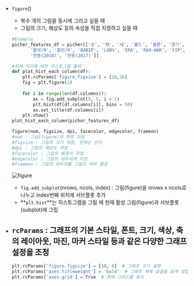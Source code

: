 - `figure`()
    - 복수 개의 그림을 동시에 그리고 싶을 때
    - 그림의 크기, 해상도 등의 속성을 직접 지정하고 싶을 때
    
    ```python
    #Example
    picher_features_df = picher[['승', '패', '세', '홀드', '블론', '경기', '선발', '이닝', '삼진/9',
           '볼넷/9', '홈런/9', 'BABIP', 'LOB%', 'ERA', 'RA9-WAR', 'FIP', 'kFIP', 'WAR',
           '연봉(2018)', '연봉(2017)']]
    
    #피처 각각에 대한 히스토그램 출력
    def plot_hist_each_column(df):
        plt.rcParams['figure.figsize'] = [20,16]
        fig = plt.figure(1)
        
        for i in range(len(df.columns)):
            ax = fig.add_subplot(5, 5, i + 1)
            plt.hist(df[df.columns[i]], bins = 50)
            ax.set_title(df.columns[i])
        plt.show()
    plot_hist_each_column(picher_features_df)
    ```
    
    ```python
    figure(num, figsize, dpi, facecolor, edgecolor, frameon)
    #num : 그림(figure)의 번호 저장
    #figsize : 그림의 크기 저장, 단위는 인치
    #dpi : 그림의 해상도 저장
    #facecolor : 그림의 배경석 지정
    #edgecolor : 그림의 테두리색 지정
    #frameon : 그림의 테두리를 그릴지 여부 결정
    ```
    
    ![figure](https://github.com/0in11/Python_library/assets/79905228/c526526c-960f-4787-b0fa-5c6f3399bcbc)

    
    - `fig.add_subplot`(nrows, ncols, index) : 그림(figure)을 nrows x ncols로 나누고 index번째 위치에 서브플롯 추가
    - **`plt.hist`**는 히스토그램을 그릴 때 현재 활성 그림(figure)과 서브플롯(subplot)에 그립
- `rcParams` : 그래프의 기본 스타일, 폰트, 크기, 색상, 축의 레이아웃, 마진, 마커 스타일 등과 같은 다양한 그래프 설정을 조정
    - 
    
    ```python
    plt.rcParams['figure.figsize'] = [10, 6]  # 그래프 크기 설정
    plt.rcParams['axes.titleweight'] = 'bold'  # 그래프 제목 글꼴을 굵게 설정
    plt.rcParams['axes.grid'] = True  # 축에 그리드를 표시
    ```
